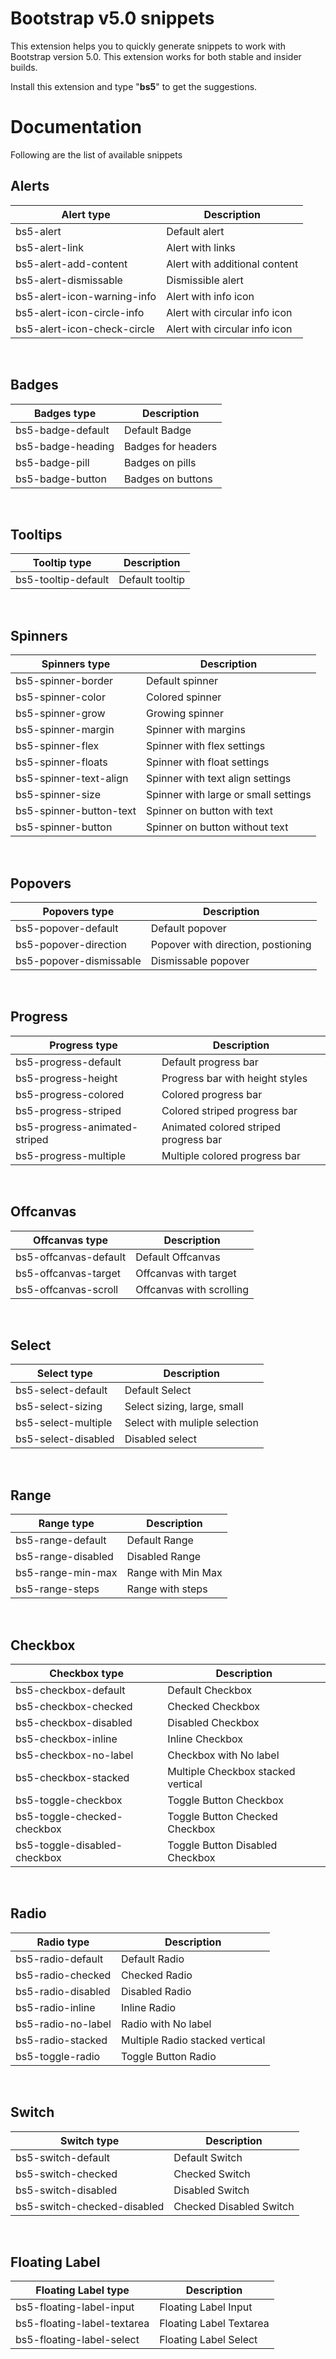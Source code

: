 # Bootstrap v5.0 snippets

This extension helps you to quickly generate snippets to work with Bootstrap version 5.0.
This extension works for both stable and insider builds.

Install this extension and type "**bs5**" to get the suggestions.

# Documentation

Following are the list of available snippets

## Alerts
| Alert type                  | Description                   |
| --------------------------- | ----------------------------- |
| bs5-alert                   | Default alert                 |
| bs5-alert-link              | Alert with links              |
| bs5-alert-add-content       | Alert with additional content |
| bs5-alert-dismissable       | Dismissible alert             |
| bs5-alert-icon-warning-info | Alert with info icon          |
| bs5-alert-icon-circle-info  | Alert with circular info icon |
| bs5-alert-icon-check-circle | Alert with circular info icon |

<br>

## Badges
| Badges type                 | Description                   |
| --------------------------- | ----------------------------- |
| bs5-badge-default           | Default Badge                 |
| bs5-badge-heading           | Badges for headers            |
| bs5-badge-pill              | Badges on pills               |
| bs5-badge-button            | Badges on buttons             |

<br>

## Tooltips
| Tooltip type                | Description                   |
| --------------------------- | ----------------------------- |
| bs5-tooltip-default         | Default tooltip               |

<br>

## Spinners
| Spinners type           | Description                           |
| ------------------------| ------------------------------------- |
| bs5-spinner-border      | Default spinner                       |
| bs5-spinner-color       | Colored spinner                       |
| bs5-spinner-grow        | Growing spinner                       |
| bs5-spinner-margin      | Spinner with margins                  |
| bs5-spinner-flex        | Spinner with flex settings            |
| bs5-spinner-floats      | Spinner with float settings           |
| bs5-spinner-text-align  | Spinner with text align settings      |
| bs5-spinner-size        | Spinner with large or small settings  |
| bs5-spinner-button-text | Spinner on button with text           |
| bs5-spinner-button      | Spinner on button without text        |

<br>

## Popovers
| Popovers type           | Description                           |
| ----------------------- | ------------------------------------- |
| bs5-popover-default     | Default popover                       |
| bs5-popover-direction   | Popover with direction, postioning    |
| bs5-popover-dismissable | Dismissable popover                   |

<br>

## Progress
| Progress type                 | Description                           |
| ----------------------------- | ------------------------------------- |
| bs5-progress-default          | Default progress bar                  |
| bs5-progress-height           | Progress bar with height styles       |
| bs5-progress-colored          | Colored progress bar                  |
| bs5-progress-striped          | Colored striped progress bar          |
| bs5-progress-animated-striped | Animated colored striped progress bar |
| bs5-progress-multiple         | Multiple colored progress bar         |

<br>

## Offcanvas
| Offcanvas type                 | Description                          |
| ----------------------------- | ------------------------------------- |
| bs5-offcanvas-default         | Default Offcanvas                     |
| bs5-offcanvas-target          | Offcanvas with target                 |
| bs5-offcanvas-scroll          | Offcanvas with scrolling              |

<br>

## Select
| Select type                   | Description                           |
| ----------------------------- | ------------------------------------- |
| bs5-select-default            | Default Select                        |
| bs5-select-sizing             | Select sizing, large, small           |
| bs5-select-multiple           | Select with muliple selection         |
| bs5-select-disabled           | Disabled select                       |

<br>

## Range
| Range type                    | Description                           |
| ----------------------------- | ------------------------------------- |
| bs5-range-default             | Default Range                         |
| bs5-range-disabled            | Disabled Range                        |
| bs5-range-min-max             | Range with Min Max                    |
| bs5-range-steps               | Range with steps                      |


<br>

## Checkbox
| Checkbox type                 | Description                        |
| ----------------------------- | -------------------------------    |
| bs5-checkbox-default          | Default Checkbox                   |
| bs5-checkbox-checked          | Checked Checkbox                   |
| bs5-checkbox-disabled         | Disabled Checkbox                  |
| bs5-checkbox-inline           | Inline Checkbox                    |
| bs5-checkbox-no-label         | Checkbox with No label             |
| bs5-checkbox-stacked          | Multiple Checkbox stacked vertical |
| bs5-toggle-checkbox           | Toggle Button Checkbox             |
| bs5-toggle-checked-checkbox   | Toggle Button Checked Checkbox     |
| bs5-toggle-disabled-checkbox  | Toggle Button Disabled Checkbox    |


<br>

## Radio
| Radio type                 | Description                     |
| -------------------------- | ------------------------------- |
| bs5-radio-default          | Default Radio                   |
| bs5-radio-checked          | Checked Radio                   |
| bs5-radio-disabled         | Disabled Radio                  |
| bs5-radio-inline           | Inline Radio                    |
| bs5-radio-no-label         | Radio with No label             |
| bs5-radio-stacked          | Multiple Radio stacked vertical |
| bs5-toggle-radio           | Toggle Button Radio             |

<br>

## Switch
| Switch type                  | Description                     |
| --------------------------   | ------------------------------- |
| bs5-switch-default           | Default Switch                  |
| bs5-switch-checked           | Checked Switch                  |
| bs5-switch-disabled          | Disabled Switch                 |
| bs5-switch-checked-disabled  | Checked Disabled Switch         |


<br>

## Floating Label
| Floating Label type          | Description                     |
| --------------------------   | ------------------------------- |
| bs5-floating-label-input     | Floating Label Input            |
| bs5-floating-label-textarea  | Floating Label Textarea         |
| bs5-floating-label-select    | Floating Label Select           |
